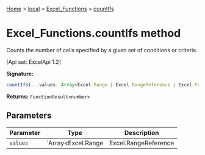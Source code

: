 [Home](./index) &gt; [local](local.md) &gt; [Excel\_Functions](local.excel_functions.md) &gt; [countIfs](local.excel_functions.countifs.md)

# Excel\_Functions.countIfs method

Counts the number of cells specified by a given set of conditions or criteria. 

 \[Api set: ExcelApi 1.2\]

**Signature:**
```javascript
countIfs(...values: Array<Excel.Range | Excel.RangeReference | Excel.FunctionResult<any> | number | string | boolean>): FunctionResult<number>;
```
**Returns:** `FunctionResult<number>`

## Parameters

|  Parameter | Type | Description |
|  --- | --- | --- |
|  `values` | `Array<Excel.Range | Excel.RangeReference | Excel.FunctionResult<any> | number | string | boolean>` |  |

